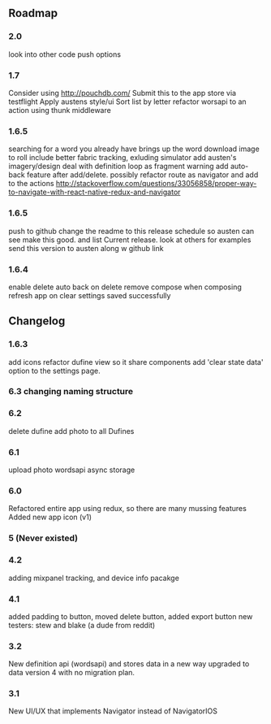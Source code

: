 ## Roadmap

### 2.0
look into other code push options

### 1.7
Consider using http://pouchdb.com/
Submit this to the app store via testflight
Apply austens style/ui
Sort list by letter
refactor worsapi to an action using thunk middleware

### 1.6.5
searching for a word you already have brings up the word
download image to roll
include better fabric tracking, exluding simulator
add austen's imagery/design
deal with definition loop as fragment warning
add auto-back feature after add/delete. possibly refactor route as navigator and add to the actions
http://stackoverflow.com/questions/33056858/proper-way-to-navigate-with-react-native-redux-and-navigator


### 1.6.5
push to github
change the readme to this release schedule so austen can see
  make this good. and list Current release. look at others for examples
send this version to austen along w github link

### 1.6.4
enable delete
auto back on delete
remove compose when composing
refresh app on clear settings
saved successfully


## Changelog



### 1.6.3
add icons
refactor dufine view so it share components
add 'clear state data' option to the settings page.

### 6.3 changing naming structure


### 6.2

delete dufine
add photo to all Dufines

### 6.1
upload photo
wordsapi
async storage

### 6.0
Refactored entire app using redux, so there are many mussing features
Added new app icon (v1)



### 5 (Never existed)

### 4.2
adding mixpanel tracking, and device info pacakge

### 4.1
added padding to button, moved delete button, added export button
new testers: stew and blake (a dude from reddit)

### 3.2
New definition api (wordsapi) and stores data in a new way
upgraded to data version 4 with no migration plan.

### 3.1
New UI/UX that implements Navigator instead of NavigatorIOS
